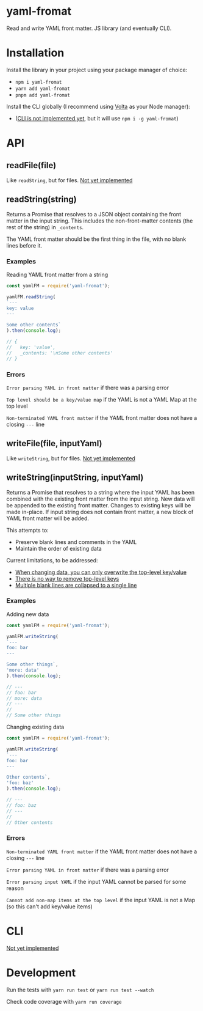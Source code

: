 # yaml-fromat

Read and write YAML front matter. JS library (and eventually CLI).

# Installation

Install the library in your project using your package manager of choice:

* `npm i yaml-fromat`
* `yarn add yaml-fromat`
* `pnpm add yaml-fromat`

Install the CLI globally (I recommend using [Volta](https://github.com/volta-cli/volta) as your Node manager):

* ([CLI is not implemented yet](https://github.com/mikrostew/yaml-fromat/issues/17), but it will use `npm i -g yaml-fromat`)


# API

## readFile(file)

Like `readString`, but for files. [Not yet implemented](https://github.com/mikrostew/yaml-fromat/issues/18)

## readString(string)

Returns a Promise that resolves to a JSON object containing the front matter in the input string. This includes the non-front-matter contents (the rest of the string) in `_contents`.

The YAML front matter should be the first thing in the file, with no blank lines before it.

### Examples

Reading YAML front matter from a string

```javascript
const yamlFM = require('yaml-fromat');

yamlFM.readString(
`---
key: value
---

Some other contents`
).then(console.log);

// {
//   key: 'value',
//   _contents: '\nSome other contents'
// }
```

### Errors

`Error parsing YAML in front matter` if there was a parsing error

`Top level should be a key/value map` if the YAML is not a YAML Map at the top level

`Non-terminated YAML front matter` if the YAML front matter does not have a closing `---` line


## writeFile(file, inputYaml)

Like `writeString`, but for files. [Not yet implemented](https://github.com/mikrostew/yaml-fromat/issues/19)

## writeString(inputString, inputYaml)

Returns a Promise that resolves to a string where the input YAML has been combined with the existing front matter from the input string. New data will be appended to the existing front matter. Changes to existing keys will be made in-place. If input string does not contain front matter, a new block of YAML front matter will be added.

This attempts to:
* Preserve blank lines and comments in the YAML
* Maintain the order of existing data

Current limitations, to be addressed:
* [When changing data, you can only overwrite the top-level key/value](https://github.com/mikrostew/yaml-fromat/issues/20)
* [There is no way to remove top-level keys](https://github.com/mikrostew/yaml-fromat/issues/21)
* [Multiple blank lines are collapsed to a single line](https://github.com/mikrostew/yaml-fromat/issues/22)


### Examples

Adding new data

```javascript
const yamlFM = require('yaml-fromat');

yamlFM.writeString(
`---
foo: bar
---

Some other things`,
'more: data'
).then(console.log);

// ---
// foo: bar
// more: data
// ---
//
// Some other things
```

Changing existing data

```javascript
const yamlFM = require('yaml-fromat');

yamlFM.writeString(
`---
foo: bar
---

Other contents`,
'foo: baz'
).then(console.log);

// ---
// foo: baz
// ---
//
// Other contents
```

### Errors

`Non-terminated YAML front matter` if the YAML front matter does not have a closing `---` line

`Error parsing YAML in front matter` if there was a parsing error

`Error parsing input YAML` if the input YAML cannot be parsed for some reason

`Cannot add non-map items at the top level` if the input YAML is not a Map (so this can't add key/value items)


# CLI

[Not yet implemented](https://github.com/mikrostew/yaml-fromat/issues/17)


# Development

Run the tests with `yarn run test` or `yarn run test --watch`

Check code coverage with `yarn run coverage`
